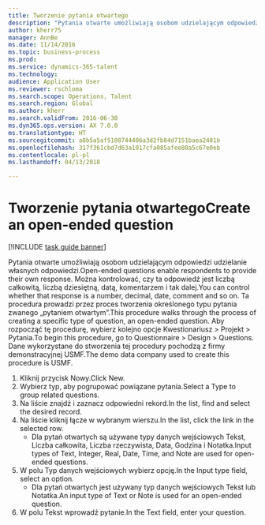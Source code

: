 ```yaml
--- 
title: Tworzenie pytania otwartego
description: "Pytania otwarte umożliwiają osobom udzielającym odpowiedzi udzielanie własnych odpowiedzi."
author: kherr75
manager: AnnBe
ms.date: 11/14/2016
ms.topic: business-process
ms.prod: 
ms.service: dynamics-365-talent
ms.technology: 
audience: Application User
ms.reviewer: rschloma
ms.search.scope: Operations, Talent
ms.search.region: Global
ms.author: kherr
ms.search.validFrom: 2016-06-30
ms.dyn365.ops.version: AX 7.0.0
ms.translationtype: HT
ms.sourcegitcommit: a8b5a5af5108744406a3d2fb84d7151baea2481b
ms.openlocfilehash: 317f361cbd7d63a1017cfa085afee80a5c67e0eb
ms.contentlocale: pl-pl
ms.lasthandoff: 04/13/2018

---
```

# <a name="create-an-open-ended-question"></a><span data-ttu-id="a35a2-103">Tworzenie pytania otwartego</span><span class="sxs-lookup"><span data-stu-id="a35a2-103">Create an open-ended question</span></span>

[!INCLUDE [task guide banner](../../includes/task-guide-banner.md)]

<span data-ttu-id="a35a2-104">Pytania otwarte umożliwiają osobom udzielającym odpowiedzi udzielanie własnych odpowiedzi.</span><span class="sxs-lookup"><span data-stu-id="a35a2-104">Open-ended questions enable respondents to provide their own response.</span></span> <span data-ttu-id="a35a2-105">Można kontrolować, czy ta odpowiedź jest liczbą całkowitą, liczbą dziesiętną, datą, komentarzem i tak dalej.</span><span class="sxs-lookup"><span data-stu-id="a35a2-105">You can control whether that response is a number, decimal, date, comment and so on.</span></span> <span data-ttu-id="a35a2-106">Ta procedura prowadzi przez proces tworzenia określonego typu pytania zwanego „pytaniem otwartym”.</span><span class="sxs-lookup"><span data-stu-id="a35a2-106">This procedure walks through the process of creating a specific type of question, an open-ended question.</span></span> <span data-ttu-id="a35a2-107">Aby rozpocząć tę procedurę, wybierz kolejno opcje Kwestionariusz > Projekt > Pytania.</span><span class="sxs-lookup"><span data-stu-id="a35a2-107">To begin this procedure, go to Questionnaire > Design > Questions.</span></span> <span data-ttu-id="a35a2-108">Dane wykorzystane do stworzenia tej procedury pochodzą z firmy demonstracyjnej USMF.</span><span class="sxs-lookup"><span data-stu-id="a35a2-108">The demo data company used to create this procedure is USMF.</span></span>

1. <span data-ttu-id="a35a2-109">Kliknij przycisk Nowy.</span><span class="sxs-lookup"><span data-stu-id="a35a2-109">Click New.</span></span>
2. <span data-ttu-id="a35a2-110">Wybierz typ, aby pogrupować powiązane pytania.</span><span class="sxs-lookup"><span data-stu-id="a35a2-110">Select a Type to group related questions.</span></span>
3. <span data-ttu-id="a35a2-111">Na liście znajdź i zaznacz odpowiedni rekord.</span><span class="sxs-lookup"><span data-stu-id="a35a2-111">In the list, find and select the desired record.</span></span>
4. <span data-ttu-id="a35a2-112">Na liście kliknij łącze w wybranym wierszu.</span><span class="sxs-lookup"><span data-stu-id="a35a2-112">In the list, click the link in the selected row.</span></span>
    * <span data-ttu-id="a35a2-113">Dla pytań otwartych są używane typy danych wejściowych Tekst, Liczba całkowita, Liczba rzeczywista, Data, Godzina i Notatka.</span><span class="sxs-lookup"><span data-stu-id="a35a2-113">Input types of Text, Integer, Real, Date, Time, and Note are used for open-ended questions.</span></span>  
5. <span data-ttu-id="a35a2-114">W polu Typ danych wejściowych wybierz opcję.</span><span class="sxs-lookup"><span data-stu-id="a35a2-114">In the Input type field, select an option.</span></span>
    * <span data-ttu-id="a35a2-115">Dla pytań otwartych jest używany typ danych wejściowych Tekst lub Notatka.</span><span class="sxs-lookup"><span data-stu-id="a35a2-115">An input type of Text or Note is used for an open-ended question.</span></span>  
6. <span data-ttu-id="a35a2-116">W polu Tekst wprowadź pytanie.</span><span class="sxs-lookup"><span data-stu-id="a35a2-116">In the Text field, enter your question.</span></span>


